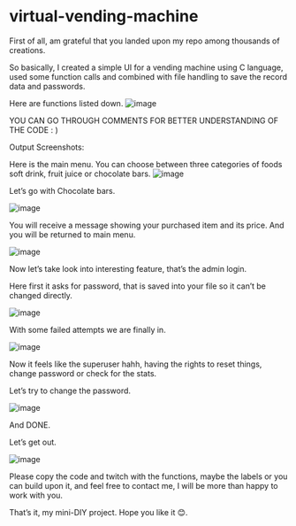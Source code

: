 # virtual-vending-machine

First of all, am grateful that you landed upon my repo among thousands of creations.

So basically, I created a simple UI for a vending machine using C language, used some function calls and combined with file handling to save the record data and passwords.

Here are functions listed down.
![image](https://user-images.githubusercontent.com/93596846/177027009-7625b52f-a906-449c-a0d5-ca82a60bd577.png)


YOU CAN GO THROUGH COMMENTS FOR BETTER UNDERSTANDING OF THE CODE : )




Output Screenshots:

Here is the main menu. You can choose between three categories of foods soft drink, fruit juice or chocolate bars.
![image](https://user-images.githubusercontent.com/93596846/177027039-93d97620-e19a-496c-8270-afb38f0f3ca2.png)

Let’s go with Chocolate bars.

![image](https://user-images.githubusercontent.com/93596846/177027045-4a49c0b8-b5f0-4d26-8673-15631fb2e636.png)

You will receive a message showing your purchased item and its price. And you will be returned to main menu.

![image](https://user-images.githubusercontent.com/93596846/177027056-1d2f54a1-0e5d-4c51-8090-d09279655f96.png)

Now let’s take look into interesting feature, that’s the admin login.

Here first it asks for password, that is saved into your file so it can’t be changed directly.

![image](https://user-images.githubusercontent.com/93596846/177027089-afbb6337-b385-4f50-b932-cb440cead32e.png)

With some failed attempts we are finally in. 

![image](https://user-images.githubusercontent.com/93596846/177027172-d6d8a18b-cda8-4380-bbc4-50ca61b1b331.png)

Now it feels like the superuser hahh, having the rights to reset things, change password or check for the stats.

Let’s try to change the password. 

![image](https://user-images.githubusercontent.com/93596846/177027256-442e7d35-69ee-433b-b207-a33794d88f73.png)

And DONE.


Let’s get out.

![image](https://user-images.githubusercontent.com/93596846/177027392-8cc19a21-303d-4359-a82c-df08672b0b71.png)




Please copy the code and twitch with the functions, maybe the labels or you can build upon it, and feel free to contact me, I will be more than happy to work with you.

That’s it, my mini-DIY project. Hope you like it 😊.


